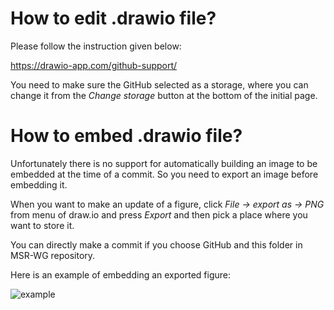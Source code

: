 # How to edit .drawio file?

Please follow the instruction given below:

https://drawio-app.com/github-support/

You need to make sure the GitHub selected as a storage, where you can change it from the *Change storage* button at the bottom of the initial page.


# How to embed .drawio file?

Unfortunately there is no support for automatically building an image to be embedded at the time of a commit. So you need to export an image before embedding it.

When you want to make an update of a figure, click *File -> export as -> PNG* from menu of draw.io and press *Export* and then pick a place where you want to store it.

You can directly make a commit if you choose GitHub and this folder in MSR-WG repository.


Here is an example of embedding an exported figure:

![example](../service-specification-erd-local.png)
